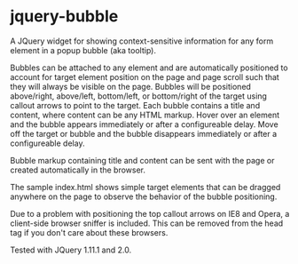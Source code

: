 jquery-bubble
===============

A JQuery widget for showing context-sensitive information for any form element in a popup bubble (aka tooltip).

Bubbles can be attached to any element and are automatically positioned to account for target element position on the page and page scroll such that they will always be visible on the page.  Bubbles will be positioned above/right, above/left, bottom/left, or bottom/right of the target using callout arrows to point to the target.  Each bubble contains a title and content, where content can be any HTML markup.  Hover over an element and the bubble appears immediately or after a configureable delay.  Move off the target or bubble and the bubble disappears immediately or after a configureable delay.

Bubble markup containing title and content can be sent with the page or created automatically in the browser.

The sample index.html shows simple target elements that can be dragged anywhere on the page to observe the behavior of the bubble positioning.

Due to a problem with positioning the top callout arrows on IE8 and Opera, a client-side browser sniffer is included.  This can be removed from the head tag if you don't care about these browsers.

Tested with JQuery 1.11.1 and 2.0.
